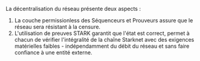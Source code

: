 La décentralisation du réseau présente deux aspects :

1. La couche permissionless des Séquenceurs et Prouveurs assure que le réseau sera résistant à la censure.
2. L'utilisation de preuves STARK garantit que l'état est correct, permet à chacun de vérifier l'intégralité de la chaîne Starknet avec des exigences matérielles faibles - indépendamment du débit du réseau et sans faire confiance à une entité externe.